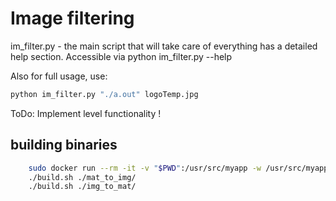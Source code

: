 # Image filtering

im_filter.py - the main script that will take care of everything
has a detailed help section. Accessible via python im_filter.py --help 

Also for full usage, use:
```bash
python im_filter.py "./a.out" logoTemp.jpg
```

ToDo: Implement level functionality !

## building binaries

```bash
    sudo docker run --rm -it -v "$PWD":/usr/src/myapp -w /usr/src/myapp golang bash
    ./build.sh ./mat_to_img/
    ./build.sh ./img_to_mat/
```